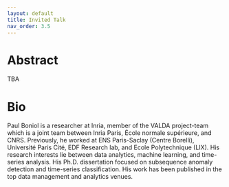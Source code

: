 ```yaml
---
layout: default
title: Invited Talk
nav_order: 3.5
---
```


# Abstract

TBA

# Bio

Paul Boniol is a researcher at Inria, member of the VALDA project-team which is a joint team between Inria Paris, École normale supérieure, and CNRS. Previously, he worked at ENS Paris-Saclay (Centre Borelli), Université Paris Cité, EDF Research lab, and Ecole Polytechnique (LIX). His research interests lie between data analytics, machine learning, and time-series analysis. His Ph.D. dissertation focused on subsequence anomaly detection and time-series classification. His work has been published in the top data management and analytics venues. 
